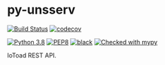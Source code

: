 # py-unsserv
[![Build Status](https://travis-ci.com/todo?branch=master)](https://travis-ci.com/todo)
[![codecov](https://codecov.io/gh/todo/branch/master/graph/badge.svg)](https://codecov.io/gh/todo)

[![Python 3.8](https://img.shields.io/badge/python-3.7-blue.svg)](https://www.python.org/downloads/release/python-380/)
[![PEP8](https://img.shields.io/badge/code%20style-pep8-orange.svg)](https://www.python.org/dev/peps/pep-0008/)
[![black](https://img.shields.io/badge/code%20style-black-000000.svg)](https://github.com/psf/black)
[![Checked with mypy](http://www.mypy-lang.org/static/mypy_badge.svg)](http://mypy-lang.org/)

IoToad REST API.
